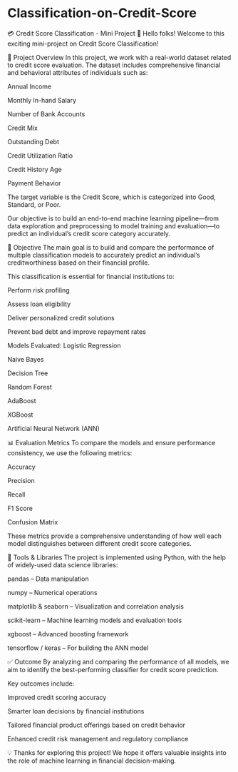 # Classification-on-Credit-Score
💳 Credit Score Classification - Mini Project
👋 Hello folks! Welcome to this exciting mini-project on Credit Score Classification!

📝 Project Overview
In this project, we work with a real-world dataset related to credit score evaluation. The dataset includes comprehensive financial and behavioral attributes of individuals such as:

Annual Income

Monthly In-hand Salary

Number of Bank Accounts

Credit Mix

Outstanding Debt

Credit Utilization Ratio

Credit History Age

Payment Behavior

The target variable is the Credit Score, which is categorized into Good, Standard, or Poor.

Our objective is to build an end-to-end machine learning pipeline—from data exploration and preprocessing to model training and evaluation—to predict an individual’s credit score category accurately.

🎯 Objective
The main goal is to build and compare the performance of multiple classification models to accurately predict an individual’s creditworthiness based on their financial profile.

This classification is essential for financial institutions to:

Perform risk profiling

Assess loan eligibility

Deliver personalized credit solutions

Prevent bad debt and improve repayment rates

Models Evaluated:
Logistic Regression

Naive Bayes

Decision Tree

Random Forest

AdaBoost

XGBoost

Artificial Neural Network (ANN)

📊 Evaluation Metrics
To compare the models and ensure performance consistency, we use the following metrics:

Accuracy

Precision

Recall

F1 Score

Confusion Matrix

These metrics provide a comprehensive understanding of how well each model distinguishes between different credit score categories.

🧰 Tools & Libraries
The project is implemented using Python, with the help of widely-used data science libraries:

pandas – Data manipulation

numpy – Numerical operations

matplotlib & seaborn – Visualization and correlation analysis

scikit-learn – Machine learning models and evaluation tools

xgboost – Advanced boosting framework

tensorflow / keras – For building the ANN model

✅ Outcome
By analyzing and comparing the performance of all models, we aim to identify the best-performing classifier for credit score prediction.

Key outcomes include:

Improved credit scoring accuracy

Smarter loan decisions by financial institutions

Tailored financial product offerings based on credit behavior

Enhanced credit risk management and regulatory compliance

💡 Thanks for exploring this project! We hope it offers valuable insights into the role of machine learning in financial decision-making.
